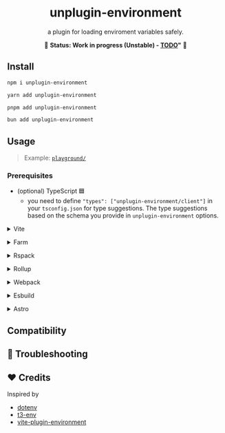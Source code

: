 <div align="center">
    <h1>unplugin-environment</h1>
    <p>
        a plugin for loading enviroment variables safely.
    </p>
    <p>
        🚧 <b>Status: Work in progress (Unstable) - <a href="./TODO.md">TODO</a>"</b> 🚧
    </p>
</div>

## Install

```bash
npm i unplugin-environment
```

```bash
yarn add unplugin-environment
```

```bash
pnpm add unplugin-environment
```

```bash
bun add unplugin-environment
```

## Usage

> Example: [`playground/`](./playground/)

### Prerequisites

* (optional) TypeScript 🟦
    * you need to define `"types": ["unplugin-environment/client"]` in your `tsconfig.json` for type suggestions. The type suggestions based on the schema you provide in `unplugin-environment` options.

<details>
<summary>Vite</summary><br>

```ts
// vite.config.ts
import Environment from 'unplugin-environment/vite'

export default defineConfig({
  plugins: [
    Environment("PREFIX_APP"),
  ],
})
```
<br></details>

<details>
<summary>Farm</summary><br>

```ts
// farm.config.ts
import Environment from 'unplugin-environment/farm'

export default defineconfig({
  plugins: [
    Environment("PREFIX_APP"),
  ],
})
```
<br></details>

<details>
<summary>Rspack</summary><br>

```ts
// rspack.config.js
module.exports = {
  /* ... */
  plugins: [
    require('unplugin-environment/rspack')()
  ]
}
```
<br></details>


<details>
<summary>Rollup</summary><br>

```ts
// rollup.config.js
import Environment from 'unplugin-environment/rollup'

export default {
  plugins: [
    Environment("PREFIX_APP"),
  ],
}
```

<br></details>


<details>
<summary>Webpack</summary><br>

```ts
// webpack.config.js
module.exports = {
  /* ... */
  plugins: [
    require('unplugin-environment/webpack')()
  ]
}
```

<br></details>

<details>
<summary>Esbuild</summary><br>

```ts
// esbuild.config.js
import { build } from 'esbuild'
import Environment from 'unplugin-environment/esbuild'

build({
  plugins: [Environment("PREFIX_APP")],
})
```

<br></details>

<details>
<summary>Astro</summary><br>

```ts
// astro.config.mjs
import { defineConfig } from 'astro/config'
import Environment from 'unplugin-environment/astro'

build({
  plugins: [Environment("PREFIX_APP")],
})
```

<br></details>

## Compatibility

## 🔭 Troubleshooting

## ❤️  Credits

Inspired by

* [dotenv](https://github.com/motdotla/dotenv) 
* [t3-env](https://github.com/t3-oss/t3-env) 
* [vite-plugin-environment](https://github.com/ElMassimo/vite-plugin-environment)
